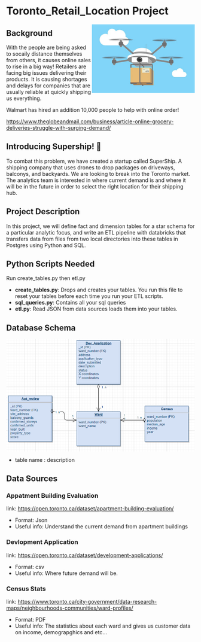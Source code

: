 # Toronto_Retail_Location Project 

<img align="right" width="275" src="imgs/Drones.jpg">

## Background

With the people are being asked to socaily distance themselves from others, it causes online sales to rise in a big way! Retailers are facing big issues delivering their products. It is causing shortages and delays for companies that are usually reliable at quickly shipping us everything. 

Walmart has hired an addition 10,000 people to help with online order!

https://www.theglobeandmail.com/business/article-online-grocery-deliveries-struggle-with-surging-demand/


## Introducing Supership! 🚀

To combat this problem, we have created a startup called SuperShip. A shipping company that uses drones to drop packages on
driveways, balconys, and backyards. We are looking to break into the Toronto market. The analytics team is interested in where current demand is and where it will be in the future in order to select the right location for their shipping hub. 

## Project Description 

In this project, we will define fact and dimension tables for a star schema for a particular analytic focus, and write an ETL pipeline with databricks that transfers data from files from two local directories into these tables in Postgres using Python and SQL.

## Python Scripts Needed

Run create_tables.py then etl.py

- **create_tables.py**: Drops and creates your tables. You run this file to reset your tables before each time you run your ETL scripts.
- **sql_queries.py**: Contains all your sql queries 
- **etl.py**: Read JSON from data sources loads them into your tables. 

## Database Schema

<img align="center" src = "imgs\data_model.PNG" width = "600" > 

- table name : description

## Data Sources

### Appatment Building Evaluation

link: https://open.toronto.ca/dataset/apartment-building-evaluation/

- Format: Json
- Useful info: Understand the current demand from apartment buildings

### Devlopment Application

link: https://open.toronto.ca/dataset/development-applications/

- Format: csv
- Useful info: Where future demand will be. 

### Census Stats

link: https://www.toronto.ca/city-government/data-research-maps/neighbourhoods-communities/ward-profiles/

- Format: PDF
- Useful info: The statistics about each ward and gives us customer data on income, demograpghics and etc...
